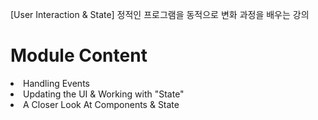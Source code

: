 [User Interaction & State]
정적인 프로그램을 동적으로 변화 과정을 배우는 강의

<h1>Module Content</h1>
<li>Handling Events</li>
<li>Updating the UI & Working with "State"</li>
<li>A Closer Look At Components & State</li>

